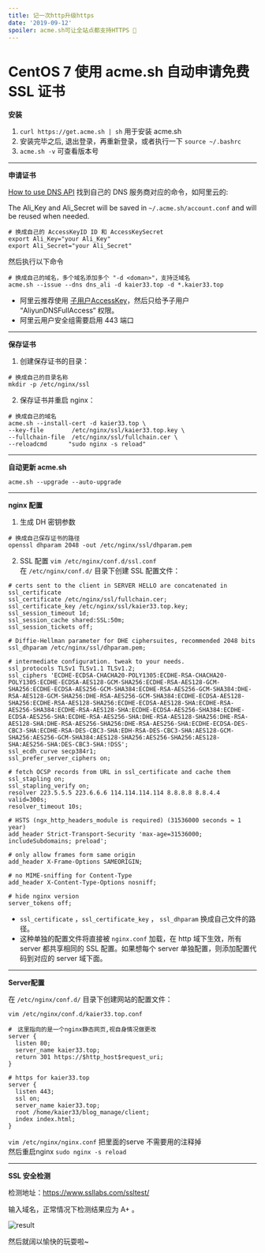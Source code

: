 ```yaml
---
title: 记一次http升级https
date: '2019-09-12'
spoiler: acme.sh可让全站点都支持HTTPS 🎉
---
```


# CentOS 7 使用 acme.sh 自动申请免费 SSL 证书

**安装**

1. ```curl https://get.acme.sh | sh``` 用于安装 acme.sh
2. 安装完毕之后, 退出登录，再重新登录，或者执行一下 ```source ~/.bashrc```　
3. ```acme.sh -v``` 可查看版本号
***
**申请证书**

[How to use DNS API](https://github.com/Neilpang/acme.sh/blob/master/dnsapi/README.md)  找到自己的 DNS 服务商对应的命令，如阿里云的:  

The Ali_Key and Ali_Secret will be saved in ```~/.acme.sh/account.conf``` and will be reused when needed.
```
# 换成自己的 AccessKeyID ID 和 AccessKeySecret
export Ali_Key="your Ali_Key"
export Ali_Secret="your Ali_Secret"
```
然后执行以下命令
```
# 换成自己的域名，多个域名添加多个 "-d <doman>"，支持泛域名
acme.sh --issue --dns dns_ali -d kaier33.top -d *.kaier33.top
```

+ 阿里云推荐使用 [子用户AccessKey](https://account.aliyun.com/login/login.htm?oauth_callback=https%3A%2F%2Fram.console.aliyun.com%2F#/user/list)，然后只给予子用户 “AliyunDNSFullAccess“ 权限。
+ 阿里云用户安全组需要启用 443 端口

***
**保存证书**    
1. 创建保存证书的目录：  
```
# 换成自己的目录名称
mkdir -p /etc/nginx/ssl
```
2. 保存证书并重启 nginx：
```
# 换成自己的域名
acme.sh --install-cert -d kaier33.top \
--key-file        /etc/nginx/ssl/kaier33.top.key \
--fullchain-file  /etc/nginx/ssl/fullchain.cer \
--reloadcmd      "sudo nginx -s reload"
```

***
**自动更新 acme.sh**  
```
acme.sh --upgrade --auto-upgrade
```
***
**nginx 配置**  
1. 生成 DH 密钥参数
```
# 换成自己保存证书的路径
openssl dhparam 2048 -out /etc/nginx/ssl/dhparam.pem
```
2. SSL 配置 ```vim /etc/nginx/conf.d/ssl.conf```  
在 ```/etc/nginx/conf.d/``` 目录下创建 SSL 配置文件： 
```
# certs sent to the client in SERVER HELLO are concatenated in ssl_certificate
ssl_certificate /etc/nginx/ssl/fullchain.cer;
ssl_certificate_key /etc/nginx/ssl/kaier33.top.key;
ssl_session_timeout 1d;
ssl_session_cache shared:SSL:50m;
ssl_session_tickets off;

# Diffie-Hellman parameter for DHE ciphersuites, recommended 2048 bits
ssl_dhparam /etc/nginx/ssl/dhparam.pem;

# intermediate configuration. tweak to your needs.
ssl_protocols TLSv1 TLSv1.1 TLSv1.2;
ssl_ciphers 'ECDHE-ECDSA-CHACHA20-POLY1305:ECDHE-RSA-CHACHA20-POLY1305:ECDHE-ECDSA-AES128-GCM-SHA256:ECDHE-RSA-AES128-GCM-SHA256:ECDHE-ECDSA-AES256-GCM-SHA384:ECDHE-RSA-AES256-GCM-SHA384:DHE-RSA-AES128-GCM-SHA256:DHE-RSA-AES256-GCM-SHA384:ECDHE-ECDSA-AES128-SHA256:ECDHE-RSA-AES128-SHA256:ECDHE-ECDSA-AES128-SHA:ECDHE-RSA-AES256-SHA384:ECDHE-RSA-AES128-SHA:ECDHE-ECDSA-AES256-SHA384:ECDHE-ECDSA-AES256-SHA:ECDHE-RSA-AES256-SHA:DHE-RSA-AES128-SHA256:DHE-RSA-AES128-SHA:DHE-RSA-AES256-SHA256:DHE-RSA-AES256-SHA:ECDHE-ECDSA-DES-CBC3-SHA:ECDHE-RSA-DES-CBC3-SHA:EDH-RSA-DES-CBC3-SHA:AES128-GCM-SHA256:AES256-GCM-SHA384:AES128-SHA256:AES256-SHA256:AES128-SHA:AES256-SHA:DES-CBC3-SHA:!DSS';
ssl_ecdh_curve secp384r1;
ssl_prefer_server_ciphers on;

# fetch OCSP records from URL in ssl_certificate and cache them
ssl_stapling on;
ssl_stapling_verify on;
resolver 223.5.5.5 223.6.6.6 114.114.114.114 8.8.8.8 8.8.4.4 valid=300s;
resolver_timeout 10s;

# HSTS (ngx_http_headers_module is required) (31536000 seconds ≈ 1 year)
add_header Strict-Transport-Security 'max-age=31536000; includeSubdomains; preload';

# only allow frames form same origin
add_header X-Frame-Options SAMEORIGIN;

# no MIME-sniffing for Content-Type
add_header X-Content-Type-Options nosniff;

# hide nginx version
server_tokens off;
```
+ `ssl_certificate` ，`ssl_certificate_key` ， `ssl_dhparam` 换成自己文件的路径。
+ 这种单独的配置文件将直接被 `nginx.conf` 加载，在 http 域下生效，所有 server 都共享相同的 SSL 配置。如果想每个 server 单独配置，则添加配置代码到对应的 server 域下面。  

***

**Server配置**  

在 `/etc/nginx/conf.d/` 目录下创建网站的配置文件：
```
vim /etc/nginx/conf.d/kaier33.top.conf
```
```
#　这里指向的是一个nginx静态网页,视自身情况做更改
server {
  listen 80;
  server_name kaier33.top;
  return 301 https://$http_host$request_uri;
}

# https for kaier33.top
server {
  listen 443;
  ssl on;
  server_name kaier33.top;
  root /home/kaier33/blog_manage/client;
  index index.html;
}
```
```vim /etc/nginx/nginx.conf``` 把里面的serve 不需要用的注释掉  
然后重启nginx  ```sudo nginx -s reload```   

***

**SSL 安全检测**  

检测地址：https://www.ssllabs.com/ssltest/    

输入域名，正常情况下检测结果应为 A+ 。

![result](./ssl.png)

然后就阔以愉快的玩耍啦~ 

<!-- [end](/thanks watch/) -->